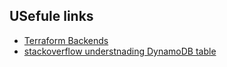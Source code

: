 ## USefule links

- [Terraform Backends](https://developer.hashicorp.com/terraform/language/settings/backends/s3)
- [stackoverflow understnading DynamoDB table](https://stackoverflow.com/questions/43209940/terraform-state-locking-using-dynamodb)